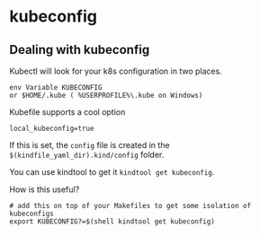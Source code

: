 # kubeconfig

## Dealing with kubeconfig

Kubectl will look for your k8s configuration in two places.

```
env Variable KUBECONFIG
or $HOME/.kube ( %USERPROFILE%\.kube on Windows)
```

Kubefile supports a cool option

```
local_kubeconfig=true
```

If this is set, the `config` file is created in the `$(kindfile_yaml_dir).kind/config` folder.

You can use kindtool to get it `kindtool get kubeconfig`.

How is this useful?

```
# add this on top of your Makefiles to get some isolation of kubeconfigs
export KUBECONFIG?=$(shell kindtool get kubeconfig)
```
